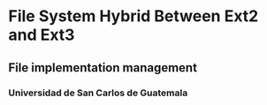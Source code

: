 # File System Hybrid Between Ext2 and Ext3
## File implementation management
### Universidad de San Carlos de Guatemala

